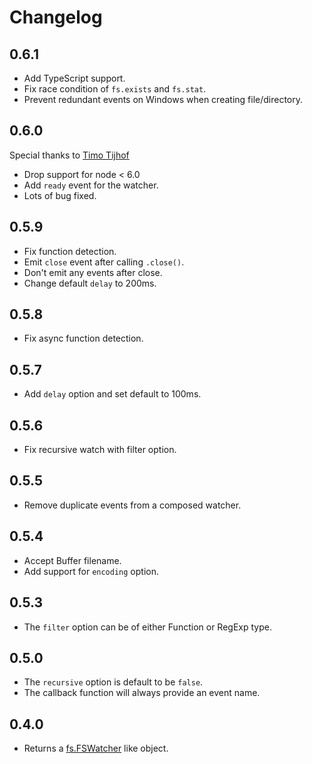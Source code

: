 # Changelog

## 0.6.1

* Add TypeScript support.
* Fix race condition of `fs.exists` and `fs.stat`.
* Prevent redundant events on Windows when creating file/directory.


## 0.6.0
Special thanks to [Timo Tijhof](https://github.com/Krinkle)

* Drop support for node < 6.0
* Add `ready` event for the watcher.
* Lots of bug fixed.

## 0.5.9
* Fix function detection.
* Emit `close` event after calling `.close()`.
* Don't emit any events after close.
* Change default `delay` to 200ms.

## 0.5.8
* Fix async function detection.

## 0.5.7
* Add `delay` option and set default to 100ms.

## 0.5.6
* Fix recursive watch with filter option.

## 0.5.5
* Remove duplicate events from a composed watcher.

## 0.5.4
* Accept Buffer filename.
* Add support for `encoding` option.

## 0.5.3
* The `filter` option can be of either Function or RegExp type.

## 0.5.0
* The `recursive` option is default to be `false`.
* The callback function will always provide an event name.

## 0.4.0
* Returns a [fs.FSWatcher](https://nodejs.org/api/fs.html#fs_class_fs_fswatcher) like object.
